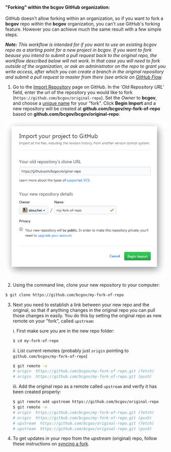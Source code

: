 #### "Forking" within the **bcgov** GitHub organization:

GitHub doesn't allow forking within an organization, so if you want to fork a **bcgov** repo *within* the **bcgov** organization, you can't use GitHub's forking feature. However you can achieve much the same result with a few simple steps. 

_**Note:** This workflow is intended for if you want to use an existing bcgov repo as a starting point for a new project in bcgov. If you want to fork beause you intend to submit a pull request back to the original repo, the workflow described below will not work. In that case you will need to fork outside of the organization, or ask an administrator on the repo to grant you write access, after which you can create a branch in the original repository and submit a pull request to master from there (see article on [GitHub Flow](https://help.github.com/articles/github-flow/)._

1. Go to the [Import Repository](https://github.com/new/import) page on GitHub. In the *'Old Repository URL'* field, enter the url of the repository you would like to fork (`https://github.com/bcgov/original-repo`). Set the *Owner* to **bcgov**, and choose a [unique name](Naming-Repos.md) for your "fork". Click **Begin Import** and a new repository will be created at **github.com/bcgov/my-fork-of-repo** based on **github.com/bcgov/bcgov/original-repo**:

![](images/import-old-repo.png)

2. Using the command line, clone your new repository to your computer:
```sh
$ git clone https://github.com/bcgov/my-fork-of-repo
```

3. Next you need to establish a link between your new repo and the original, so that if anything changes in the original repo you can pull those changes in easily. You do this by setting the original repo as new remote on your "fork", called `upstream`:

    i. First make sure you are in the new repo folder:
      ```sh
      $ cd my-fork-of-repo
      ```

    ii. List current remotes (probably just `origin` pointing to `github.com/bcgov/my-fork-of-repo`)
      ```sh
      $ git remote -v
      # origin  https://github.com/bcgov/my-fork-of-repo.git (fetch)
      # origin  https://github.com/bcgov/my-fork-of-repo.git (push)
      ```

    iii. Add the original repo as a remote called `upstream` and verify it has been created properly:
      ```sh
      $ git remote add upstream https://github.com/bcgov/original-repo
      $ git remote -v
      # origin  https://github.com/bcgov/my-fork-of-repo.git (fetch)
      # origin  https://github.com/bcgov/my-fork-of-repo.git (push)
      # upstream  https://github.com/bcgov/original-repo.git (fetch)
      # upstream  https://github.com/bcgov/original-repo.git (push)
      ```

4. To get updates in your repo from the *upstream* (original) repo, follow these instructions on [syncing a fork](https://help.github.com/articles/syncing-a-fork/).
